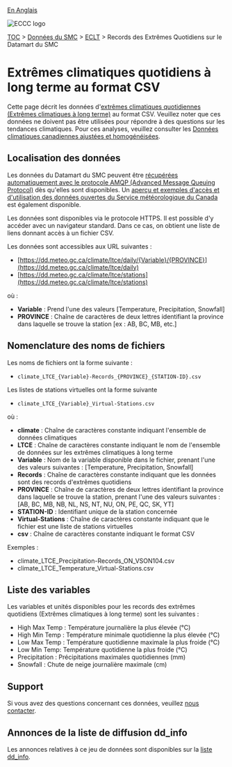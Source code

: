 [En Anglais](readme_climateltce-datamart_en.md)

![ECCC logo](../../img_eccc-logo.png)

[TOC](../../readme_fr.md) > [Données du SMC](../readme_fr.md) > [ECLT](readme_climateltce_fr.md) > Records des Extrêmes Quotidiens sur le Datamart du SMC

# Extrêmes climatiques quotidiens à long terme au format CSV

Cette page décrit les données d'[extrêmes climatiques quotidiennes (Extrêmes climatiques à long terme)](readme_climateltce_fr.md) au format CSV. Veuillez noter que ces données ne doivent pas être utilisées pour répondre à des questions sur les tendances climatiques. Pour ces analyses, veuillez consulter les [Données climatiques canadiennes ajustées et homogénéisées](../climate_ahccd/readme_ahccd_fr.md).

## Localisation des données

Les données du Datamart du SMC peuvent être [récupérées automatiquement avec le protocole AMQP (Advanced Message Queuing Protocol)](../../msc-datamart/amqp_en.md) dès qu'elles sont disponibles. Un [aperçu et exemples d'accès et d'utilisation des données ouvertes du Service météorologique du Canada](../../usage/readme_fr.md) est également disponible.

Les données sont disponibles via le protocole HTTPS. Il est possible d'y accéder avec un navigateur standard. Dans ce cas, on obtient une liste de liens donnant accès à un fichier CSV.

Les données sont accessibles aux URL suivantes :

* [https://dd.meteo.gc.ca/climate/ltce/daily/{Variable}/{PROVINCE}](https://dd.meteo.gc.ca/climate/ltce/daily)
* [https://dd.meteo.gc.ca/climate/ltce/stations](https://dd.meteo.gc.ca/climate/ltce/stations)

où :

* __Variable__ : Prend l'une des valeurs [Temperature, Precipitation, Snowfall]
* __PROVINCE__ : Chaîne de caractères de deux lettres identifiant la province dans laquelle se trouve la station [ex : AB, BC, MB, etc.]

## Nomenclature des noms de fichiers 

Les noms de fichiers ont la forme suivante :

* `climate_LTCE_{Variable}-Records_{PROVINCE}_{STATION-ID}.csv`

Les listes de stations virtuelles ont la forme suivante

* `climate_LTCE_{Variable}_Virtual-Stations.csv`

où :

* __climate__ : Chaîne de caractères constante indiquant l'ensemble de données climatiques
* __LTCE__ : Chaîne de caractères constante indiquant le nom de l'ensemble de données sur les extrêmes climatiques à long terme
* __Variable__ : Nom de la variable disponible dans le fichier, prenant l'une des valeurs suivantes : [Temperature, Precipitation, Snowfall]
* __Records__ : Chaîne de caractères constante indiquant que les données sont des records d'extrêmes quotidiens
* __PROVINCE__ : Chaîne de caractères de deux lettres identifiant la province dans laquelle se trouve la station, prenant l'une des valeurs suivantes : [AB, BC, MB, NB, NL, NS, NT, NU, ON, PE, QC, SK, YT]
* __STATION-ID__ : Identifiant unique de la station concernée
* __Virtual-Stations__ : Chaîne de caractères constante indiquant que le fichier est une liste de stations virtuelles
* __csv__ : Chaîne de caractères constante indiquant le format CSV

Exemples :

* climate_LTCE_Precipitation-Records_ON_VSON104.csv
* climate_LTCE_Temperature_Virtual-Stations.csv

## Liste des variables

Les variables et unités disponibles pour les records des extrêmes quotidiens (Extrêmes climatiques à long terme) sont les suivantes :

* High Max Temp : Température journalière la plus élevée (°C)
* High Min Temp : Température minimale quotidienne la plus élevée (°C)
* Low Max Temp : Température quotidienne maximale la plus froide (°C)
* Low Min Temp: Température quotidienne la plus froide (°C)
* Precipitation : Précipitations maximales quotidiennes (mm)
* Snowfall : Chute de neige journalière maximale (cm)

## Support

Si vous avez des questions concernant ces données, veuillez [nous contacter](mailto:info.cccs-ccsc@canada.ca).

## Annonces de la liste de diffusion dd_info 

Les annonces relatives à ce jeu de données sont disponibles sur la [liste dd_info](https://comm.collab.science.gc.ca/mailman3/postorius/lists/dd_info/).
